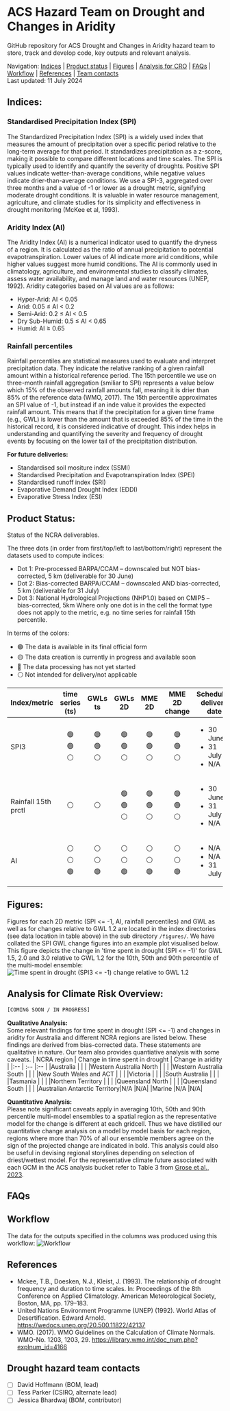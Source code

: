 # ACS Hazard Team on Drought and Changes in Aridity

GitHub repository for ACS Drought and Changes in Aridity hazard team to store, track and develop code, key outputs and relevant analysis. 

Navigation: [Indices](https://github.com/AusClimateService/hazards-drought/tree/main#indices) | [Product status](https://github.com/AusClimateService/hazards-drought/tree/main#product-status) | [Figures](https://github.com/AusClimateService/hazards-drought/tree/main#figures) | [Analysis for CRO](https://github.com/AusClimateService/hazards-drought/tree/main#analysis-for-climate-risk-overview) | [FAQs](https://github.com/AusClimateService/hazards-drought/tree/main#faqs) | [Workflow](https://github.com/AusClimateService/hazards-drought/tree/main#workflow) | [References](https://github.com/AusClimateService/hazards-drought/tree/main#references) | [Team contacts](https://github.com/AusClimateService/hazards-drought/tree/main#drought-hazard-team-contacts) <br>
Last updated: 11 July 2024
## Indices:
### Standardised Precipitation Index (SPI)
The Standardized Precipitation Index (SPI) is a widely used index that measures the amount of precipitation over a specific period relative to the long-term average for that period. It standardizes precipitation as a z-score, making it possible to compare different locations and time scales. The SPI is typically used to identify and quantify the severity of droughts. Positive SPI values indicate wetter-than-average conditions, while negative values indicate drier-than-average conditions. We use a SPI-3, aggregated over three months and a value of -1 or lower as a drought metric, signifying moderate drought conditions. It is valuable in water resource management, agriculture, and climate studies for its simplicity and effectiveness in drought monitoring (McKee et al, 1993).

### Aridity Index (AI)
The Aridity Index (AI) is a numerical indicator used to quantify the dryness of a region. It is calculated as the ratio of annual precipitation to potential evapotranspiration. Lower values of AI indicate more arid conditions, while higher values suggest more humid conditions. The AI is commonly used in climatology, agriculture, and environmental studies to classify climates, assess water availability, and manage land and water resources (UNEP, 1992).
Aridity categories based on AI values are as follows:
- Hyper-Arid: AI < 0.05
- Arid: 0.05 ≤ AI < 0.2
- Semi-Arid: 0.2 ≤ AI < 0.5
- Dry Sub-Humid: 0.5 ≤ AI < 0.65
- Humid: AI ≥ 0.65

### Rainfall percentiles
Rainfall percentiles are statistical measures used to evaluate and interpret precipitation data. They indicate the relative ranking of a given rainfall amount within a historical reference period. The 15th percentile we use on three-month rainfall aggregation (smiliar to SPI) represents a value below which 15% of the observed rainfall amounts fall, meaning it is drier than 85% of the reference data (WMO, 2017). The 15th percentile approximates an SPI value of -1, but instead if an inde value it provides the expected rainfall amount. This means that if the precipitation for a given time frame (e.g., GWL) is lower than the amount that is exceeded 85% of the time in the historical record, it is considered indicative of drought. This index helps in understanding and quantifying the severity and frequency of drought events by focusing on the lower tail of the precipitation distribution.


**For future deliveries:**
- Standardised soil mositure index (SSMI)
- Standardised Precipitation and Evapotranspiration Index (SPEI)
- Standardised runoff index (SRI)
- Evaporative Demand Drought Index (EDDI)
- Evaporative Stress Index (ESI)

## Product Status:
Status of the NCRA deliverables. 

The three dots (in order from first/top/left to last/bottom/right) represent the datasets used to compute indices:
- Dot 1: Pre-processed BARPA/CCAM – downscaled but NOT bias-corrected, 5 km (deliverable for 30 June)
- Dot 2: Bias-corrected BARPA/CCAM – downscaled AND bias-corrected, 5 km (deliverable for 31 July)
- Dot 3: National Hydrological Projections (NHP1.0) based on CMIP5 – bias-corrected, 5km
Where only one dot is in the cell the format type does not apply to the metric, e.g. no time series for rainfall 15th percentile.
 
In terms of the colors:
- :green_circle: The data is available in its final official form
- :yellow_circle: The data creation is currently in progress and available soon
- :red_circle: The data processing has not yet started
- :white_circle: Not intended for delivery/not applicable

| Index/metric | time series (ts) | GWLs ts | GWLs 2D | MME 2D | MME 2D change | Scheduled<br>delivery date | Data<br>location | Last update
|-----         | :-:              |:-:      |:-:      |:-:     |:-:            |------------    |-----             |-----
| SPI3 |:green_circle:<br>:green_circle:<br>:white_circle:|:green_circle:<br>:green_circle:<br>:white_circle:|:green_circle:<br>:green_circle:<br>:white_circle:|:green_circle:<br>:green_circle:<br>:white_circle:|:green_circle:<br>:green_circle:<br>:white_circle:|<ul><li>30 June</li><li>31 July</li><li>N/A</li></ul>|/g/data/ia39/ncra/<br>drought_aridity/spi/|29/06/24
| Rainfall 15th prctl |:white_circle:|:white_circle:|:green_circle:<br>:green_circle:<br>:white_circle:|:green_circle:<br>:green_circle:<br>:white_circle:|:green_circle:<br>:green_circle:<br>:white_circle:|<ul><li>30 June</li><li>31 July</li><li>N/A</li></ul>|/g/data/ia39/ncra/<br>drought_aridity/<br>rainfall_percentiles/|27/06/24
| AI |:white_circle:<br>:white_circle:<br>:green_circle:|:white_circle:<br>:white_circle:<br>:green_circle:|:white_circle:<br>:white_circle:<br>:green_circle:|:white_circle:<br>:white_circle:<br>:green_circle:|:white_circle:<br>:white_circle:<br>:green_circle:|<ul><li>N/A</li><li>N/A</li><li>31 July</li></ul>|/g/data/ia39/ncra/<br>drought_aridity/ai/|28/06/24

## Figures:
Figures for each 2D metric (SPI <= -1, AI, rainfall percentiles) and GWL as well as for changes relative to GWL 1.2 are located in the index directories (see data location in table above) in the sub directory `/figures/`. We have collated the SPI GWL change figures into an example plot visualised below. This figure depicts the change in 'time spent in drought (SPI <= -1)' for GWL 1.5, 2.0 and 3.0 relative to GWL 1.2 for the 10th, 50th and 90th percentile of the multi-model ensemble:
![Time spent in drought (SPI3 <= -1) change relative to GWL 1.2](figures/change_in_SPI.png)


## Analysis for Climate Risk Overview:
```diff
[COMING SOON / IN PROGRESS]
```
**Qualitative Analysis:** <br> 
Some relevant findings for time spent in drought (SPI <= -1) and changes in aridity for Australia and different NCRA regions are listed below. 
These findings are derived from bias-corrected data. These statements are qualitative in nature. Our team also provides quantiative analysis with some caveats.
| NCRA region                  | Change in time spent in drought | Change in aridity |
|:--                           | :--                             |:--                |
|Australia                     |  |   |
|Western Australia North       |  |   |
|Western Australia South       |  |   |
|New South Wales and ACT       |  |   |
|Victoria                      |  |   |
|South Australia               |  |   |
|Tasmania                      |  |   |
|Northern Territory            |  |   |
|Queensland North              |  |   |
|Queensland South              |  |   |
|Australian Antarctic Territory|N/A          |N/A|
|Marine                        |N/A          |N/A|

**Quantitative Analysis:** <br> 
Please note significant caveats apply in averaging 10th, 50th and 90th percentile multi-model ensembles to a spatial region as the representative model for the change is different at each gridcell. Thus we have distilled our quantitative change analysis on a model by model basis for each region, regions where more than 70% of all our ensemble members agree on the sign of the projected change are indicated in bold. This analysis could also be useful in devising regional storylines depending on selection of driest/wettest model. For the representative climate future associated with each GCM in the ACS analysis bucket refer to Table 3 from [Grose et al., 2023](https://doi.org/10.1016/j.cliser.2023.100368). 




## FAQs

## Workflow
The data for the outputs specified in the columns was produced using this workflow:
![Workflow](figures/workflow.png)

## References
* Mckee, T.B., Doesken, N.J., Kleist, J. (1993). The relationship of drought frequency and duration to time scales. In: Proceedings of the 8th Conference on Applied Climatology. American Meteorological Society, Boston, MA, pp. 179–183.
* United Nations Environment Programme (UNEP) (1992). World Atlas of Desertification. Edward Arnold. https://wedocs.unep.org/20.500.11822/42137
* WMO. (2017). WMO Guidelines on the Calculation of Climate Normals. WMO-No. 1203, 1203, 29. https://library.wmo.int/doc_num.php?explnum_id=4166

## Drought hazard team contacts
- [ ] David Hoffmann (BOM, lead)
- [ ] Tess Parker (CSIRO, alternate lead)
- [ ] Jessica Bhardwaj (BOM, contributor)

